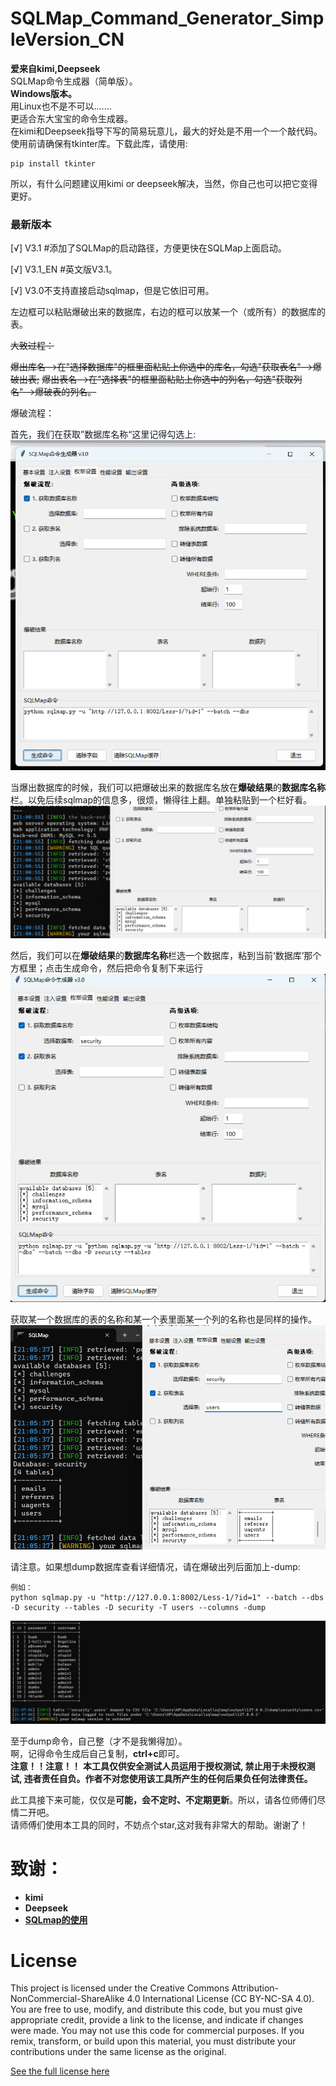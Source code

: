 # SQLMap_Command_Generator_SimpleVersion_CN
**爱来自kimi,Deepseek**  
SQLMap命令生成器（简单版）。  
**Windows版本。**  
用Linux也不是不可以.......  
更适合东大宝宝的命令生成器。  
在kimi和Deepseek指导下写的简易玩意儿，最大的好处是不用一个一个敲代码。  
使用前请确保有tkinter库。下载此库，请使用:

    pip install tkinter  
    
所以，有什么问题建议用kimi or deepseek解决，当然，你自己也可以把它变得更好。
### 最新版本

[√] V3.1        #添加了SQLMap的启动路径，方便更快在SQLMap上面启动。

[√] V3.1_EN     #英文版V3.1。

[√] V3.0不支持直接启动sqlmap，但是它依旧可用。

左边框可以粘贴爆破出来的数据库，右边的框可以放某一个（或所有）的数据库的表。

~~大致过程：~~

   ~~爆出库名——>在"选择数据库"的框里面粘贴上你选中的库名，勾选"获取表名"——>爆破出表;~~
   ~~爆出表名——>在"选择表"的框里面粘贴上你选中的列名，勾选"获取列名"——>爆破表的列名。~~

爆破流程：

首先，我们在获取”数据库名称“这里记得勾选上:
![1](Readme.pictures/1.png)

当爆出数据库的时候，我们可以把爆破出来的数据库名放在**爆破结果**的**数据库名称**栏。以免后续sqlmap的信息多，很烦，懒得往上翻。单独粘贴到一个栏好看。
![2](Readme.pictures/2.png)

然后，我们可以在**爆破结果**的**数据库名称**栏选一个数据库，粘到当前‘数据库’那个方框里；点击生成命令，然后把命令复制下来运行
![3](Readme.pictures/3.png)

获取某一个数据库的表的名称和某一个表里面某一个列的名称也是同样的操作。
![4](Readme.pictures/4.png)

请注意。如果想dump数据库查看详细情况，请在爆破出列后面加上-dump:
```
例如：
python sqlmap.py -u "http://127.0.0.1:8002/Less-1/?id=1" --batch --dbs -D security --tables -D security -T users --columns -dump
```
![5](Readme.pictures/5.png)

至于dump命令，自己整（才不是我懒得加）。  
啊，记得命令生成后自己复制，**ctrl+c**即可。  
**注意！！注意！！**
**本工具仅供安全测试人员运用于授权测试, 禁止用于未授权测试, 违者责任自负。作者不对您使用该工具所产生的任何后果负任何法律责任。**  

此工具接下来可能，仅仅是**可能，会不定时、不定期更新**。所以，请各位师傅们尽情二开吧。  
请师傅们使用本工具的同时，不妨点个star,这对我有非常大的帮助。谢谢了！

# 致谢：
- **kimi**
- **Deepseek**
- **[SQLmap的使用](https://blog.csdn.net/weixin_52180702/article/details/125506890)**


# License
This project is licensed under the Creative Commons Attribution-NonCommercial-ShareAlike 4.0 International License (CC BY-NC-SA 4.0). You are free to use, modify, and distribute this code, but you must give appropriate credit, provide a link to the license, and indicate if changes were made. You may not use this code for commercial purposes. If you remix, transform, or build upon this material, you must distribute your contributions under the same license as the original.

[See the full license here](https://creativecommons.org/licenses/by-nc-sa/4.0/)


